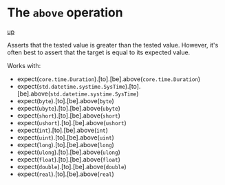 # The `above` operation

[up](../README.md)

Asserts that the tested value is greater than the tested value. However, it's often best to assert that the target is equal to its expected value.

Works with:
  - expect(`core.time.Duration`).[to].[be].above(`core.time.Duration`)
  - expect(`std.datetime.systime.SysTime`).[to].[be].above(`std.datetime.systime.SysTime`)
  - expect(`byte`).[to].[be].above(`byte`)
  - expect(`ubyte`).[to].[be].above(`ubyte`)
  - expect(`short`).[to].[be].above(`short`)
  - expect(`ushort`).[to].[be].above(`ushort`)
  - expect(`int`).[to].[be].above(`int`)
  - expect(`uint`).[to].[be].above(`uint`)
  - expect(`long`).[to].[be].above(`long`)
  - expect(`ulong`).[to].[be].above(`ulong`)
  - expect(`float`).[to].[be].above(`float`)
  - expect(`double`).[to].[be].above(`double`)
  - expect(`real`).[to].[be].above(`real`)
